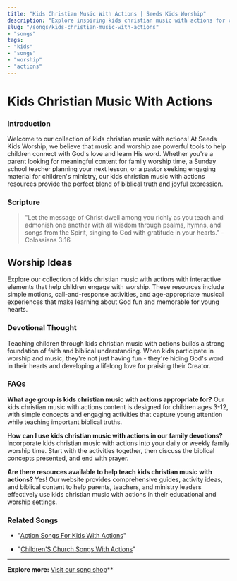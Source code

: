 ```yaml
---
title: "Kids Christian Music With Actions | Seeds Kids Worship"
description: "Explore inspiring kids christian music with actions for children's worship and faith development. Biblical music resources for families and ministry."
slug: "/songs/kids-christian-music-with-actions"
- "songs"
tags:
- "kids"
- "songs"
- "worship"
- "actions"
---
```


# Kids Christian Music With Actions

### Introduction

Welcome to our collection of kids christian music with actions! At Seeds Kids Worship, we believe that music and worship are powerful tools to help children connect with God's love and learn His word. Whether you're a parent looking for meaningful content for family worship time, a Sunday school teacher planning your next lesson, or a pastor seeking engaging material for children's ministry, our kids christian music with actions resources provide the perfect blend of biblical truth and joyful expression.

### Scripture

> "Let the message of Christ dwell among you richly as you teach and admonish one another with all wisdom through psalms, hymns, and songs from the Spirit, singing to God with gratitude in your hearts." - Colossians 3:16

## Worship Ideas

Explore our collection of kids christian music with actions with interactive elements that help children engage with worship. These resources include simple motions, call-and-response activities, and age-appropriate musical experiences that make learning about God fun and memorable for young hearts.

### Devotional Thought

Teaching children through kids christian music with actions builds a strong foundation of faith and biblical understanding. When kids participate in worship and music, they're not just having fun - they're hiding God's word in their hearts and developing a lifelong love for praising their Creator.

### FAQs

**What age group is kids christian music with actions appropriate for?**
Our kids christian music with actions content is designed for children ages 3-12, with simple concepts and engaging activities that capture young attention while teaching important biblical truths.

**How can I use kids christian music with actions in our family devotions?**
Incorporate kids christian music with actions into your daily or weekly family worship time. Start with the activities together, then discuss the biblical concepts presented, and end with prayer.

**Are there resources available to help teach kids christian music with actions?**
Yes! Our website provides comprehensive guides, activity ideas, and biblical content to help parents, teachers, and ministry leaders effectively use kids christian music with actions in their educational and worship settings.

### Related Songs

- "[Action Songs For Kids With Actions](/songs/action-songs-for-kids-with-actions/)"

- "[Children'S Church Songs With Actions](/songs/children-s-church-songs-with-actions/)"

---

**Explore more:** [Visit our song shop](https://seedskidsworship.com/shop)**

<!-- Schema Markup -->
<script type="application/ld+json">
{
  "@context": "https://schema.org",
  "@type": "MusicRecording",
  "name": "Kids Christian Music With Actions",
  "byArtist": {
    "@type": "MusicGroup",
    "name": "Seeds Kids Worship"
  },
  "isFamilyFriendly": true,
  "url": "https://seedskidsworship.com/songs/kids-christian-music-with-actions/"
}
</script>